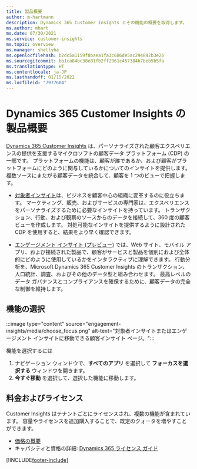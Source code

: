 ```yaml
---
title: 製品概要
author: m-hartmann
description: Dynamics 365 Customer Insights とその機能の概要を取得します。
ms.author: mhart
ms.date: 07/30/2021
ms.service: customer-insights
ms.topic: overview
ms.manager: shellyha
ms.openlocfilehash: b2dc5a1159f8baea1fa3c686de5ac294842b3e26
ms.sourcegitcommit: bb1ca84bc38e81fb2ff2961c457384b7beb5b5fa
ms.translationtype: HT
ms.contentlocale: ja-JP
ms.lasthandoff: 01/15/2022
ms.locfileid: "7977604"
---
```

# <a name="product-overview-for-dynamics-365-customer-insights"></a>Dynamics 365 Customer Insights の製品概要

[Dynamics 365 Customer Insights](https://dynamics.microsoft.com/ai/customer-insights/) は、パーソナライズされた顧客エクスペリエンスの提供を支援するマイクロソフトの顧客データ プラットフォーム (CDP) の一部です。 プラットフォームの機能は、顧客が誰であるか、および顧客がプラットフォームにどのように関与しているかについてのインサイトを提供します。 複数ソースにまたがる顧客データを統合して、顧客を 1 つのビューで把握します。


- [対象者インサイト](audience-insights/overview.md)は、ビジネスを顧客中心の組織に変革するのに役立ちます。 マーケティング、販売、およびサービスの専門家は、エクスペリエンスをパーソナライズするために必要なインサイトを持っています。 トランザクション、行動、および観察のソースからのデータを接続して、360 度の顧客ビューを作成します。 対処可能なインサイトを提供するように設計された CDP を使用すると、結果をより早く確認できます。 

- [エンゲージメント インサイト (プレビュー)](engagement-insights/index.yml) では、Web サイト、モバイル アプリ、および接続された製品で、顧客がサービスと製品を個別におよび全体的にどのように使用しているかをインタラクティブに理解できます。 行動分析を、Microsoft Dynamics 365 Customer Insights のトランザクション、人口統計、調査、およびその他のデータ型と組み合わせます。 最高レベルのデータ ガバナンスとコンプライアンスを確保するために、顧客データの完全な制御を維持します。
 
## <a name="choose-a-capability"></a>機能の選択

:::image type="content" source="engagement-insights/media/choose_focus.png" alt-text="対象者インサイトまたはエンゲージメント インサイトに移動できる顧客インサイト ページ。":::

機能を選択するには

1. ナビゲーション ウィンドウで、**すべてのアプリ** を選択して **フォーカスを選択する** ウィンドウを開きます。
1. **今すぐ移動** を選択して、選択した機能に移動します。

## <a name="pricing-and-licensing"></a>料金およびライセンス

Customer Insights はテナントごとにライセンスされ、複数の機能が含まれています。 容量やライセンスを追加購入することで、既定のクォータを増やすことができます。 
- [価格の概要](https://dynamics.microsoft.com/ai/customer-insights/pricing/)
- キャパシティと資格の詳細: [ Dynamics 365 ライセンス ガイド](https://go.microsoft.com/fwlink/?LinkId=866544)

[!INCLUDE[footer-include](includes/footer-banner.md)]